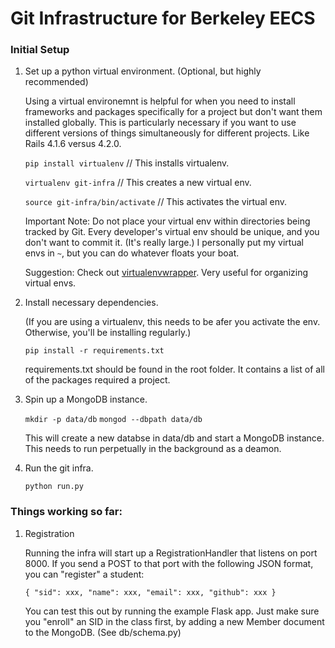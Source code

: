 # Git Infrastructure for Berkeley EECS

### Initial Setup

1. Set up a python virtual environment. (Optional, but highly recommended)

    Using a virtual environemnt is helpful for when you need to install
    frameworks and packages specifically for a project but don't want them
    installed globally. This is particularly necessary if you want
    to use different versions of things simultaneously for different
    projects.
    Like Rails 4.1.6 versus 4.2.0.

    `pip install virtualenv`          // This installs virtualenv.

    `virtualenv git-infra`            // This creates a new virtual env.

    `source git-infra/bin/activate`   // This activates the virtual env.

    Important Note: Do not place your virtual env within directories being
    tracked by Git. Every developer's virtual env should be unique, and
    you don't want to commit it. (It's really large.) I personally put my
    virtual envs in `~`, but you can do whatever floats your boat.

    Suggestion: Check out [virtualenvwrapper](https://virtualenvwrapper.readthedocs.org/en/latest/). Very 
    useful for organizing virtual envs.

2. Install necessary dependencies.

    (If you are using a virtualenv, this needs to be afer you activate the
    env. Otherwise, you'll be installing regularly.)

    `pip install -r requirements.txt`

    requirements.txt should be found in the root folder. It contains a list of
    all of the packages required a project.

3. Spin up a MongoDB instance.

    `mkdir -p data/db`
    `mongod --dbpath data/db`

    This will create a new databse in data/db and start a MongoDB instance. This
    needs to run perpetually in the background as a deamon.

4. Run the git infra.

    `python run.py`

### Things working so far:

1. Registration

    Running the infra will start up a RegistrationHandler that listens on port 8000.
    If you send a POST to that port with the following JSON format, you can "register" a
    student:

    `
    {
      "sid": xxx,
      "name": xxx,
      "email": xxx,
      "github": xxx
    }
    `

    You can test this out by running the example Flask app. Just make sure you "enroll" an
    SID in the class first, by adding a new Member document to the MongoDB. (See db/schema.py)
